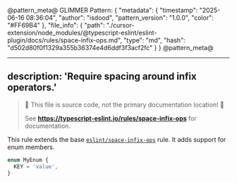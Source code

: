 @pattern_meta@
GLIMMER Pattern:
{
  "metadata": {
    "timestamp": "2025-06-16 08:36:04",
    "author": "isdood",
    "pattern_version": "1.0.0",
    "color": "#FF69B4"
  },
  "file_info": {
    "path": "./cursor-extension/node_modules/@typescript-eslint/eslint-plugin/docs/rules/space-infix-ops.md",
    "type": "md",
    "hash": "d502d80f0f1329a355b36374e4d6ddf3f3acf2fc"
  }
}
@pattern_meta@

---
description: 'Require spacing around infix operators.'
---

> 🛑 This file is source code, not the primary documentation location! 🛑
>
> See **https://typescript-eslint.io/rules/space-infix-ops** for documentation.

This rule extends the base [`eslint/space-infix-ops`](https://eslint.org/docs/rules/space-infix-ops) rule.
It adds support for enum members.

```ts
enum MyEnum {
  KEY = 'value',
}
```
